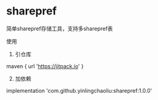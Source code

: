 # sharepref
简单sharepref存储工具，支持多sharepref表

使用
1. 引仓库

maven { url 'https://jitpack.io' }

2. 加依赖

implementation 'com.github.yinlingchaoliu:sharepref:1.0.0'
